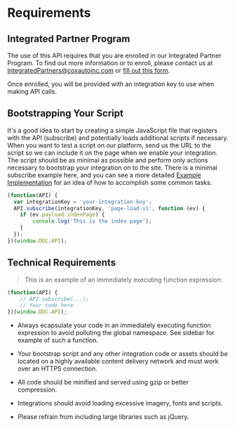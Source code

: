 # Requirements

## Integrated Partner Program

The use of this API requires that you are enrolled in our Integrated Partner Program. To find out more information or to enroll, please contact us at <a href="mailto:IntegratedPartners@coxautoinc.com"> IntegratedPartners@coxautoinc.com</a> or <a href="https://forms.dealer.com/integrated-partner-program.htm" target="_blank">fill out this form</a>.

Once enrolled, you will be provided with an integration key to use when making API calls.

## Bootstrapping Your Script

It's a good idea to start by creating a simple JavaScript file that registers with the API (subscribe) and potentially loads additional scripts if necessary. When you want to test a script on our platform, send us the URL to the script so we can include it on the page when we enable your integration. The script should be as minimal as possible and perform only actions necessary to bootstrap your integration on to the site. There is a minimal subscribe example here, and you can see a more detailed <a href="#example-implementation">Example Implementation</a> for an idea of how to accomplish some common tasks.

```javascript
(function(API) {
  var integrationKey = 'your-integration-key';
  API.subscribe(integrationKey, 'page-load-v1', function (ev) {
    if (ev.payload.indexPage) {
        console.log('This is the index page');
    }
  });
})(window.DDC.API);
```

## Technical Requirements

> This is an example of an immediately executing function expression:

```javascript
(function(API) {
	// API.subscribe(...);
	// Your code here
})(window.DDC.API);
```
* Always ecapsulate your code in an immediately executing function expression to avoid polluting the global namespace. See sidebar for example of such a function.

* Your bootstrap script and any other integration code or assets should be located on a highly available content delivery network and must work over an HTTPS connection.

* All code should be minified and served using gzip or better compression.

* Integrations should avoid loading excessive imagery, fonts and scripts.

* Please refrain from including large libraries such as jQuery.




